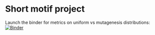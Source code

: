 # Short motif project

Launch the binder for metrics on uniform vs mutagenesis distributions: 
[![Binder](https://mybinder.org/badge_logo.svg)](https://mybinder.org/v2/gh/BlueBasilisk/short_motif/HEAD?labpath=uniform_vs_skewed_mutagenesis.ipynb)

